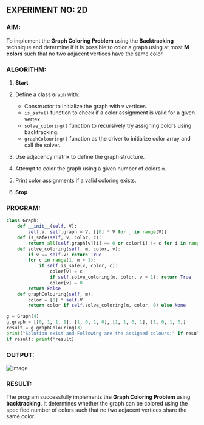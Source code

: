 ## **EXPERIMENT NO: 2D**

### **AIM:**

To implement the **Graph Coloring Problem** using the **Backtracking** technique and determine if it is possible to color a graph using at most **M colors** such that no two adjacent vertices have the same color.



### **ALGORITHM:**

1. **Start**
2. Define a class `Graph` with:

   * Constructor to initialize the graph with `V` vertices.
   * `is_safe()` function to check if a color assignment is valid for a given vertex.
   * `solve_coloring()` function to recursively try assigning colors using backtracking.
   * `graphColouring()` function as the driver to initialize color array and call the solver.
3. Use adjacency matrix to define the graph structure.
4. Attempt to color the graph using a given number of colors `m`.
5. Print color assignments if a valid coloring exists.
6. **Stop**



### **PROGRAM:**

```python
class Graph:
    def __init__(self, V):
        self.V, self.graph = V, [[0] * V for _ in range(V)]
    def is_safe(self, v, color, c):
        return all(self.graph[v][i] == 0 or color[i] != c for i in range(self.V))
    def solve_coloring(self, m, color, v):
        if v == self.V: return True
        for c in range(1, m + 1):
            if self.is_safe(v, color, c):
                color[v] = c
                if self.solve_coloring(m, color, v + 1): return True
                color[v] = 0
        return False
    def graphColouring(self, m):
        color = [0] * self.V
        return color if self.solve_coloring(m, color, 0) else None

g = Graph(4)
g.graph = [[0, 1, 1, 1], [1, 0, 1, 0], [1, 1, 0, 1], [1, 0, 1, 0]]
result = g.graphColouring(3)
print("Solution exist and Following are the assigned colours:" if result else "No solution exists")
if result: print(*result)

```



### **OUTPUT:**

![image](https://github.com/user-attachments/assets/bacc3afe-cae3-40a6-8cd8-dfa7474984fc)




### **RESULT:**

The program successfully implements the **Graph Coloring Problem** using **backtracking**. It determines whether the graph can be colored using the specified number of colors such that no two adjacent vertices share the same color.
